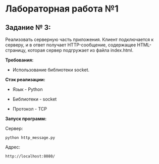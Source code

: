 # Лабораторная работа №1
## Задание № 3:

Реализовать серверную часть приложения. Клиент подключается к серверу, и в ответ получает HTTP-сообщение, содержащее HTML-страницу, которая сервер подгружает из файла index.html.

**Требования:**

- Использование библиотеки socket.


  

**Стэк реализации:**

- Язык - Python

- Библиотеки - socket

- Протокол - TCP

  

**Запуск программ:**

Сервер:

```
python http_message.py
```

Адрес:

```
http://localhost:8080/
```